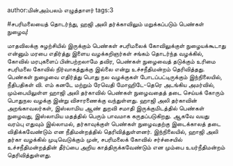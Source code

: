 author:மின்அம்பலம் எழுத்தாளர்
tags:3

#சபரிமலையைத் தொடர்ந்து, ஹஜி அலி தர்க்காவிலும் மறுக்கப்படும் பெண்கள் நுழைவு!

மாதவிலக்கு சுழற்சியில் இருக்கும் பெண்கள் சபரிமலைக் கோவிலுக்குள் நுழையக்கூடாது என்னும் மரபை எதிர்த்து இளைய வழக்கறிஞர்கள் சங்கம் தொடர்ந்த வழக்கில், கோவில் மரபுகளைப் பின்பற்றலாமே தவிர, பெண்கள் நுழைவைத் தடுக்கும் உரிமை சபரிமலை கோவில் நிர்வாகத்துக்கு இல்லை என்று உச்சநீதிமன்றம் தெரிவித்தது. பெண்கள் நுழைவை எதிர்த்து பொது நல வழக்குகள் போடப்பட்டிருக்கும் இந்நிலையில், நீதிபதிகள் வி. எம் கனடே மற்றும் ரேவெதி மோஹிடே-தெரெ அடங்கிய அமர்வில், மும்பையிலுள்ள ஹாஜி அலி தர்காவில் பெண்கள் நுழைவதைத் தடை செய்யக் கோரும் பொதுநல வழக்கு இன்று விசாரணைக்கு வந்துள்ளது. ஹாஜி அலி தர்காவின் அறங்காவலர்கள், இஸ்லாமிய ஆண் துறவி சமாதி இருக்குமிடத்தில் பெண்கள் நுழைவது, இஸ்லாமிய மதத்தில் பெரும் பாவமாக கருதப்படுகிறது. ஆகவே வயது வரம்பு எதுவும் இல்லாமல், தர்காவுக்குள் பெண்கள் நுழைவதற்கு இடைக்காலத் தடை விதிக்கவேண்டும் என நீதிமன்றத்தில் தெரிவித்துள்ளனர். இந்நிலையில், ஹாஜி அலி தர்கா வழக்கில் முடிவெடுக்கும் முன், சபரிமலைக் கோவில் சர்ச்சையில் உச்சநீதிமன்றத்தின் தீர்ப்பை அறிய காத்திருக்கவேண்டும் என மும்பை உயர்நீதிமன்றம் தெரிவித்துள்ளது.
